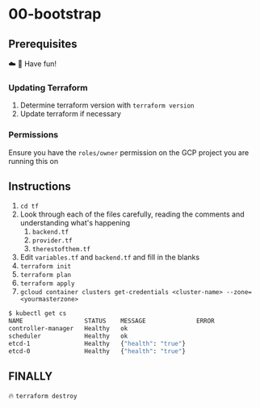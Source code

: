# 00-bootstrap

## Prerequisites

:cloud: :rocket: Have fun!

### Updating Terraform

1. Determine terraform version with `terraform version`
1. Update terraform if necessary

### Permissions

Ensure you have the `roles/owner` permission on the GCP project you are running this on

## Instructions

1. `cd tf`
1. Look through each of the files carefully, reading the comments and understanding what's happening
    1. `backend.tf`
    1. `provider.tf`
    1. `therestofthem.tf`
1. Edit `variables.tf` and `backend.tf` and fill in the blanks
1. `terraform init`
1. `terraform plan`
1. `terraform apply`
1. `gcloud container clusters get-credentials <cluster-name> --zone=<yourmasterzone>`

```sh
$ kubectl get cs
NAME                 STATUS    MESSAGE              ERROR
controller-manager   Healthy   ok
scheduler            Healthy   ok
etcd-1               Healthy   {"health": "true"}
etcd-0               Healthy   {"health": "true"}
```

## FINALLY

:fire: `terraform destroy`
